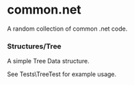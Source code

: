 common.net
==========

A random collection of common .net code.

### Structures/Tree
A simple Tree Data structure.

See Tests\TreeTest for example usage. 
